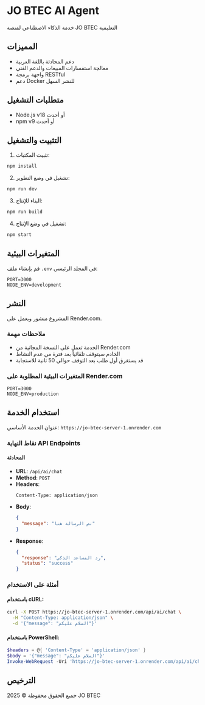 # JO BTEC AI Agent

خدمة الذكاء الاصطناعي لمنصة JO BTEC التعليمية

## المميزات
- دعم المحادثة باللغة العربية
- معالجة استفسارات المبيعات والدعم الفني
- واجهة برمجة RESTful
- دعم Docker للنشر السهل

## متطلبات التشغيل
- Node.js v18 أو أحدث
- npm v9 أو أحدث

## التثبيت والتشغيل

1. تثبيت المكتبات:
```bash
npm install
```

2. تشغيل في وضع التطوير:
```bash
npm run dev
```

3. البناء للإنتاج:
```bash
npm run build
```

4. تشغيل في وضع الإنتاج:
```bash
npm start
```

## المتغيرات البيئية
قم بإنشاء ملف `.env` في المجلد الرئيسي:
```
PORT=3000
NODE_ENV=development
```

## النشر
المشروع منشور ويعمل على Render.com. 

### ملاحظات مهمة
- الخدمة تعمل على النسخة المجانية من Render.com
- الخادم سيتوقف تلقائياً بعد فترة من عدم النشاط
- قد يستغرق أول طلب بعد التوقف حوالي 50 ثانية للاستجابة

### المتغيرات البيئية المطلوبة على Render.com
```
PORT=3000
NODE_ENV=production
```

## استخدام الخدمة
عنوان الخدمة الأساسي: `https://jo-btec-server-1.onrender.com`

### نقاط النهاية API Endpoints
#### المحادثة
- **URL**: `/api/ai/chat`
- **Method**: `POST`
- **Headers**: 
  ```
  Content-Type: application/json
  ```
- **Body**:
  ```json
  {
    "message": "نص الرسالة هنا"
  }
  ```
- **Response**:
  ```json
  {
    "response": "رد المساعد الذكي",
    "status": "success"
  }
  ```

### أمثلة على الاستخدام
#### باستخدام cURL:
```bash
curl -X POST https://jo-btec-server-1.onrender.com/api/ai/chat \
  -H "Content-Type: application/json" \
  -d '{"message": "السلام عليكم"}'
```

#### باستخدام PowerShell:
```powershell
$headers = @{ 'Content-Type' = 'application/json' }
$body = '{"message": "السلام عليكم"}'
Invoke-WebRequest -Uri 'https://jo-btec-server-1.onrender.com/api/ai/chat' -Method Post -Headers $headers -Body $body
```

## الترخيص
جميع الحقوق محفوظة © 2025 JO BTEC

